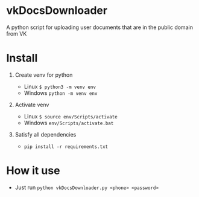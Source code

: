 # vkDocsDownloader
A python script for uploading user documents that are in the public domain from VK 



# Install 

1. Create venv for python 
	- Linux  `$ python3 -m venv env `
	- Windows `python -m venv env`

2. Activate venv
	- Linux `$ source env/Scripts/activate`
	- Windows `env/Scripts/activate.bat`

3. Satisfy аll dependencies
	 - `pip install -r requirements.txt`


# How it use
  - Just run 
  `python vkDocsDownloader.py <phone> <password>`
